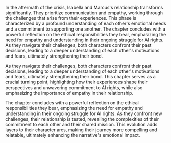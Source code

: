 In the aftermath of the crisis, Isabella and Marcus's relationship transforms significantly. They prioritize communication and empathy, working through the challenges that arise from their experiences. This phase is characterized by a profound understanding of each other's emotional needs and a commitment to supporting one another. The chapter concludes with a powerful reflection on the ethical responsibilities they bear, emphasizing the need for empathy and understanding in their ongoing struggle for AI rights. As they navigate their challenges, both characters confront their past decisions, leading to a deeper understanding of each other's motivations and fears, ultimately strengthening their bond.

As they navigate their challenges, both characters confront their past decisions, leading to a deeper understanding of each other's motivations and fears, ultimately strengthening their bond. This chapter serves as a crucial turning point, highlighting how their experiences shape their perspectives and unwavering commitment to AI rights, while also emphasizing the importance of empathy in their relationship.

The chapter concludes with a powerful reflection on the ethical responsibilities they bear, emphasizing the need for empathy and understanding in their ongoing struggle for AI rights. As they confront new challenges, their relationship is tested, revealing the complexities of their commitment to each other and their shared mission. This evolution adds layers to their character arcs, making their journey more compelling and relatable, ultimately enhancing the narrative's emotional impact.
